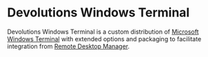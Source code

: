 # Devolutions Windows Terminal

Devolutions Windows Terminal is a custom distribution of [Microsoft Windows Terminal](https://github.com/microsoft/terminal) with extended options and packaging to facilitate integration from [Remote Desktop Manager](https://devolutions.net/remote-desktop-manager).
